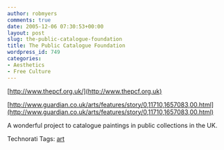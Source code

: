 ```yaml
---
author: robmyers
comments: true
date: 2005-12-06 07:30:53+00:00
layout: post
slug: the-public-catalogue-foundation
title: The Public Catalogue Foundation
wordpress_id: 749
categories:
- Aesthetics
- Free Culture
---
```


  
[http://www.thepcf.org.uk/](http://www.thepcf.org.uk)  


  
[http://www.guardian.co.uk/arts/features/story/0,11710,1657083,00.html](http://www.guardian.co.uk/arts/features/story/0,11710,1657083,00.html)  


  
A wonderful project to catalogue paintings in public collections in the UK.  


  


Technorati Tags: [art](http://www.technorati.com/tag/art)

  


